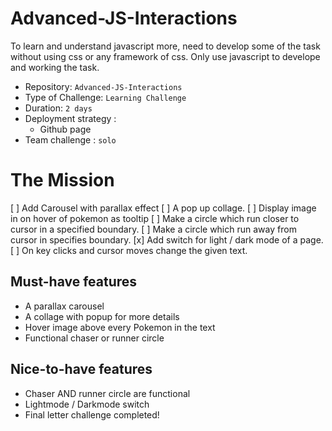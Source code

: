 # Advanced-JS-Interactions
To learn and understand javascript more, need to develop some of the task without using css or any framework of css.
Only use javascript to develope and working the task.

- Repository: `Advanced-JS-Interactions`
- Type of Challenge: `Learning Challenge`
- Duration: `2 days`
- Deployment strategy : 
	- Github page
- Team challenge : `solo`

# The Mission
[ ] Add Carousel with parallax effect
[ ] A pop up collage.
[ ] Display image in on hover of pokemon as tooltip
[ ] Make a circle which run closer to cursor in a specified boundary.
[ ] Make a circle which run away from cursor in specifies boundary.
[x] Add switch for light / dark mode of a page.
[ ] On key clicks and cursor moves change the given text.

 ## Must-have features
- A parallax carousel
- A collage with popup for more details
- Hover image above every Pokemon in the text
- Functional chaser or runner circle

## Nice-to-have features
- Chaser AND runner circle are functional
- Lightmode / Darkmode switch
- Final letter challenge completed!